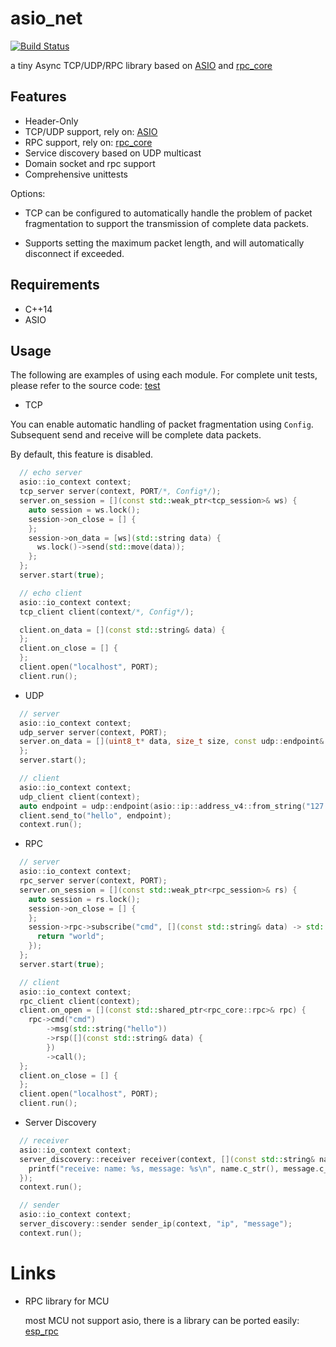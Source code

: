 # asio_net

[![Build Status](https://github.com/shuai132/asio_net/workflows/build/badge.svg)](https://github.com/shuai132/asio_net/actions?workflow=build)

a tiny Async TCP/UDP/RPC library based on [ASIO](http://think-async.com/Asio/)
and [rpc_core](https://github.com/shuai132/rpc_core)

## Features

* Header-Only
* TCP/UDP support, rely on: [ASIO](http://think-async.com/Asio/)
* RPC support, rely on: [rpc_core](https://github.com/shuai132/rpc_core)
* Service discovery based on UDP multicast
* Domain socket and rpc support
* Comprehensive unittests

Options:

* TCP can be configured to automatically handle the problem of packet fragmentation to support the transmission of
  complete data packets.

* Supports setting the maximum packet length, and will automatically disconnect if exceeded.

## Requirements

* C++14
* ASIO

## Usage

The following are examples of using each module. For complete unit tests,
please refer to the source code: [test](./test)

* TCP

You can enable automatic handling of packet fragmentation using `Config`.
Subsequent send and receive will be complete data packets.

By default, this feature is disabled.

```c++
  // echo server
  asio::io_context context;
  tcp_server server(context, PORT/*, Config*/);
  server.on_session = [](const std::weak_ptr<tcp_session>& ws) {
    auto session = ws.lock();
    session->on_close = [] {
    };
    session->on_data = [ws](std::string data) {
      ws.lock()->send(std::move(data));
    };
  };
  server.start(true);
```

```c++
  // echo client
  asio::io_context context;
  tcp_client client(context/*, Config*/);

  client.on_data = [](const std::string& data) {
  };
  client.on_close = [] {
  };
  client.open("localhost", PORT);
  client.run();
```

* UDP

```c++
  // server
  asio::io_context context;
  udp_server server(context, PORT);
  server.on_data = [](uint8_t* data, size_t size, const udp::endpoint& from) {
  };
  server.start();
```

```c++
  // client
  asio::io_context context;
  udp_client client(context);
  auto endpoint = udp::endpoint(asio::ip::address_v4::from_string("127.0.0.1"), PORT);
  client.send_to("hello", endpoint);
  context.run();
```

* RPC

```c++
  // server
  asio::io_context context;
  rpc_server server(context, PORT);
  server.on_session = [](const std::weak_ptr<rpc_session>& rs) {
    auto session = rs.lock();
    session->on_close = [] {
    };
    session->rpc->subscribe("cmd", [](const std::string& data) -> std::string {
      return "world";
    });
  };
  server.start(true);
```

```c++
  // client
  asio::io_context context;
  rpc_client client(context);
  client.on_open = [](const std::shared_ptr<rpc_core::rpc>& rpc) {
    rpc->cmd("cmd")
        ->msg(std::string("hello"))
        ->rsp([](const std::string& data) {
        })
        ->call();
  };
  client.on_close = [] {
  };
  client.open("localhost", PORT);
  client.run();
```

* Server Discovery

```c++
  // receiver
  asio::io_context context;
  server_discovery::receiver receiver(context, [](const std::string& name, const std::string& message) {
    printf("receive: name: %s, message: %s\n", name.c_str(), message.c_str());
  });
  context.run();
```

```c++
  // sender
  asio::io_context context;
  server_discovery::sender sender_ip(context, "ip", "message");
  context.run();
```

# Links

* RPC library for MCU

  most MCU not support asio, there is a library can be ported easily: [esp_rpc](https://github.com/shuai132/esp_rpc)
